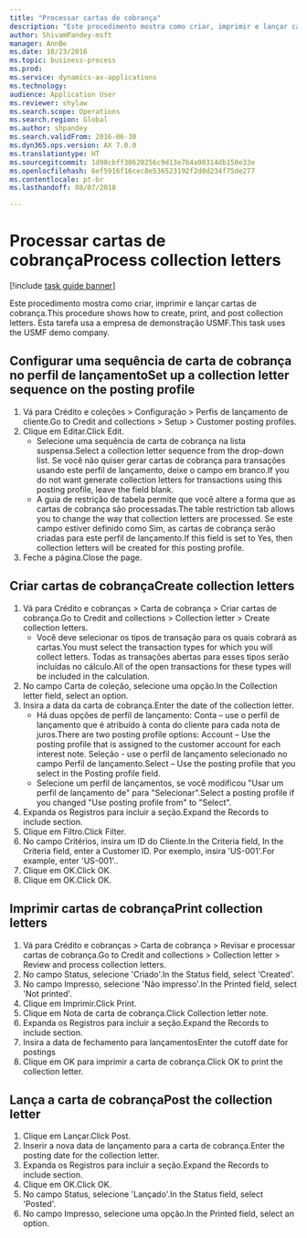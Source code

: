 ```yaml
--- 
title: "Processar cartas de cobrança"
description: "Este procedimento mostra como criar, imprimir e lançar cartas de cobrança."
author: ShivamPandey-msft
manager: AnnBe
ms.date: 10/23/2016
ms.topic: business-process
ms.prod: 
ms.service: dynamics-ax-applications
ms.technology: 
audience: Application User
ms.reviewer: shylaw
ms.search.scope: Operations
ms.search.region: Global
ms.author: shpandey
ms.search.validFrom: 2016-06-30
ms.dyn365.ops.version: AX 7.0.0
ms.translationtype: HT
ms.sourcegitcommit: 1d98cbff30620256c9d13e7b4a90314db150e33e
ms.openlocfilehash: 6ef5916f16cec8e536523192f2d0d234f75de277
ms.contentlocale: pt-br
ms.lasthandoff: 08/07/2018

---
```

# <a name="process-collection-letters"></a><span data-ttu-id="e7594-103">Processar cartas de cobrança</span><span class="sxs-lookup"><span data-stu-id="e7594-103">Process collection letters</span></span>

[!include [task guide banner](../../includes/task-guide-banner.md)]

<span data-ttu-id="e7594-104">Este procedimento mostra como criar, imprimir e lançar cartas de cobrança.</span><span class="sxs-lookup"><span data-stu-id="e7594-104">This procedure shows how to create, print, and post collection letters.</span></span> <span data-ttu-id="e7594-105">Esta tarefa usa a empresa de demonstração USMF.</span><span class="sxs-lookup"><span data-stu-id="e7594-105">This task uses the USMF demo company.</span></span>


## <a name="set-up-a-collection-letter-sequence-on-the-posting-profile"></a><span data-ttu-id="e7594-106">Configurar uma sequência de carta de cobrança no perfil de lançamento</span><span class="sxs-lookup"><span data-stu-id="e7594-106">Set up a collection letter sequence on the posting profile</span></span>
1. <span data-ttu-id="e7594-107">Vá para Crédito e coleções > Configuração > Perfis de lançamento de cliente.</span><span class="sxs-lookup"><span data-stu-id="e7594-107">Go to Credit and collections > Setup > Customer posting profiles.</span></span>
2. <span data-ttu-id="e7594-108">Clique em Editar.</span><span class="sxs-lookup"><span data-stu-id="e7594-108">Click Edit.</span></span>
    * <span data-ttu-id="e7594-109">Selecione uma sequência de carta de cobrança na lista suspensa.</span><span class="sxs-lookup"><span data-stu-id="e7594-109">Select a collection letter sequence from the drop-down list.</span></span> <span data-ttu-id="e7594-110">Se você não quiser gerar cartas de cobrança para transações usando este perfil de lançamento, deixe o campo em branco.</span><span class="sxs-lookup"><span data-stu-id="e7594-110">If you do not want generate collection letters for transactions using this posting profile, leave the field blank.</span></span>  
    * <span data-ttu-id="e7594-111">A guia de restrição de tabela permite que você altere a forma que as cartas de cobrança são processadas.</span><span class="sxs-lookup"><span data-stu-id="e7594-111">The table restriction tab allows you to change the way that collection letters are processed.</span></span> <span data-ttu-id="e7594-112">Se este campo estiver definido como Sim, as cartas de cobrança serão criadas para este perfil de lançamento.</span><span class="sxs-lookup"><span data-stu-id="e7594-112">If this field is set to Yes, then collection letters will be created for this posting profile.</span></span>  
3. <span data-ttu-id="e7594-113">Feche a página.</span><span class="sxs-lookup"><span data-stu-id="e7594-113">Close the page.</span></span>

## <a name="create-collection-letters"></a><span data-ttu-id="e7594-114">Criar cartas de cobrança</span><span class="sxs-lookup"><span data-stu-id="e7594-114">Create collection letters</span></span>
1. <span data-ttu-id="e7594-115">Vá para Crédito e cobranças > Carta de cobrança > Criar cartas de cobrança.</span><span class="sxs-lookup"><span data-stu-id="e7594-115">Go to Credit and collections > Collection letter > Create collection letters.</span></span>
    * <span data-ttu-id="e7594-116">Você deve selecionar os tipos de transação para os quais cobrará as cartas.</span><span class="sxs-lookup"><span data-stu-id="e7594-116">You must select the transaction types for which you will collect letters.</span></span> <span data-ttu-id="e7594-117">Todas as transações abertas para esses tipos serão incluídas no cálculo.</span><span class="sxs-lookup"><span data-stu-id="e7594-117">All of the open transactions for these types will be included in the calculation.</span></span>  
2. <span data-ttu-id="e7594-118">No campo Carta de coleção, selecione uma opção.</span><span class="sxs-lookup"><span data-stu-id="e7594-118">In the Collection letter field, select an option.</span></span>
3. <span data-ttu-id="e7594-119">Insira a data da carta de cobrança.</span><span class="sxs-lookup"><span data-stu-id="e7594-119">Enter the date of the collection letter.</span></span>
    * <span data-ttu-id="e7594-120">Há duas opções de perfil de lançamento: Conta – use o perfil de lançamento que é atribuído à conta do cliente para cada nota de juros.</span><span class="sxs-lookup"><span data-stu-id="e7594-120">There are two posting profile options:   Account – Use the posting profile that is assigned to the customer account for each interest note.</span></span>   <span data-ttu-id="e7594-121">Seleção - use o perfil de lançamento selecionado no campo Perfil de lançamento.</span><span class="sxs-lookup"><span data-stu-id="e7594-121">Select – Use the posting profile that you select in the Posting profile field.</span></span>  
    * <span data-ttu-id="e7594-122">Selecione um perfil de lançamentos, se você modificou "Usar um perfil de lançamento de" para "Selecionar".</span><span class="sxs-lookup"><span data-stu-id="e7594-122">Select a posting profile if you changed "Use posting profile from" to "Select".</span></span>  
4. <span data-ttu-id="e7594-123">Expanda os Registros para incluir a seção.</span><span class="sxs-lookup"><span data-stu-id="e7594-123">Expand the Records to include section.</span></span>
5. <span data-ttu-id="e7594-124">Clique em Filtro.</span><span class="sxs-lookup"><span data-stu-id="e7594-124">Click Filter.</span></span>
6. <span data-ttu-id="e7594-125">No campo Critérios, insira um ID do Cliente.</span><span class="sxs-lookup"><span data-stu-id="e7594-125">In the Criteria field, In the Criteria field, enter a Customer ID.</span></span> <span data-ttu-id="e7594-126">Por exemplo, insira 'US-001'.</span><span class="sxs-lookup"><span data-stu-id="e7594-126">For example, enter 'US-001'..</span></span>
7. <span data-ttu-id="e7594-127">Clique em OK.</span><span class="sxs-lookup"><span data-stu-id="e7594-127">Click OK.</span></span>
8. <span data-ttu-id="e7594-128">Clique em OK.</span><span class="sxs-lookup"><span data-stu-id="e7594-128">Click OK.</span></span>

## <a name="print-collection-letters"></a><span data-ttu-id="e7594-129">Imprimir cartas de cobrança</span><span class="sxs-lookup"><span data-stu-id="e7594-129">Print collection letters</span></span>
1. <span data-ttu-id="e7594-130">Vá para Crédito e cobranças > Carta de cobrança > Revisar e processar cartas de cobrança.</span><span class="sxs-lookup"><span data-stu-id="e7594-130">Go to Credit and collections > Collection letter > Review and process collection letters.</span></span>
2. <span data-ttu-id="e7594-131">No campo Status, selecione 'Criado'.</span><span class="sxs-lookup"><span data-stu-id="e7594-131">In the Status field, select 'Created'.</span></span>
3. <span data-ttu-id="e7594-132">No campo Impresso, selecione 'Não impresso'.</span><span class="sxs-lookup"><span data-stu-id="e7594-132">In the Printed field, select 'Not printed'.</span></span>
4. <span data-ttu-id="e7594-133">Clique em Imprimir.</span><span class="sxs-lookup"><span data-stu-id="e7594-133">Click Print.</span></span>
5. <span data-ttu-id="e7594-134">Clique em Nota de carta de cobrança.</span><span class="sxs-lookup"><span data-stu-id="e7594-134">Click Collection letter note.</span></span>
6. <span data-ttu-id="e7594-135">Expanda os Registros para incluir a seção.</span><span class="sxs-lookup"><span data-stu-id="e7594-135">Expand the Records to include section.</span></span>
7. <span data-ttu-id="e7594-136">Insira a data de fechamento para lançamentos</span><span class="sxs-lookup"><span data-stu-id="e7594-136">Enter the cutoff date for postings</span></span>
8. <span data-ttu-id="e7594-137">Clique em OK para imprimir a carta de cobrança.</span><span class="sxs-lookup"><span data-stu-id="e7594-137">Click OK to print the collection letter.</span></span>

## <a name="post-the-collection-letter"></a><span data-ttu-id="e7594-138">Lança a carta de cobrança</span><span class="sxs-lookup"><span data-stu-id="e7594-138">Post the collection letter</span></span>
1. <span data-ttu-id="e7594-139">Clique em Lançar.</span><span class="sxs-lookup"><span data-stu-id="e7594-139">Click Post.</span></span>
2. <span data-ttu-id="e7594-140">Inserir a nova data de lançamento para a carta de cobrança.</span><span class="sxs-lookup"><span data-stu-id="e7594-140">Enter the posting date for the collection letter.</span></span>
3. <span data-ttu-id="e7594-141">Expanda os Registros para incluir a seção.</span><span class="sxs-lookup"><span data-stu-id="e7594-141">Expand the Records to include section.</span></span>
4. <span data-ttu-id="e7594-142">Clique em OK.</span><span class="sxs-lookup"><span data-stu-id="e7594-142">Click OK.</span></span>
5. <span data-ttu-id="e7594-143">No campo Status, selecione 'Lançado'.</span><span class="sxs-lookup"><span data-stu-id="e7594-143">In the Status field, select 'Posted'.</span></span>
6. <span data-ttu-id="e7594-144">No campo Impresso, selecione uma opção.</span><span class="sxs-lookup"><span data-stu-id="e7594-144">In the Printed field, select an option.</span></span>


